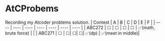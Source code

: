 # AtCProbems
Recording my Atcoder problems solution.
|  Contest   | A  | B | C | D | E | F |
|  ----  | ----  | ---- | ---- | ---- | ---- | ---- |
| ABC272 | &#9744; | &#9744; | &#9744; | &#9744; | &#x2705;(math, brute force) |  |
| ABC271  | &#9744; | &#9744;| &#9744;| &#9744;| &#x2705;(dp) | &#x2705;(meet in middle)|
